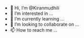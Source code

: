 - 👋 Hi, I’m @Kiranmudhili
- 👀 I’m interested in ...
- 🌱 I’m currently learning ...
- 💞️ I’m looking to collaborate on ...
- 📫 How to reach me ...

<!---
Kiranmudhili/Kiranmudhili is a ✨ special ✨ repository because its `README.md` (this file) appears on your GitHub profile.
You can click the Preview link to take a look at your changes.
--->
